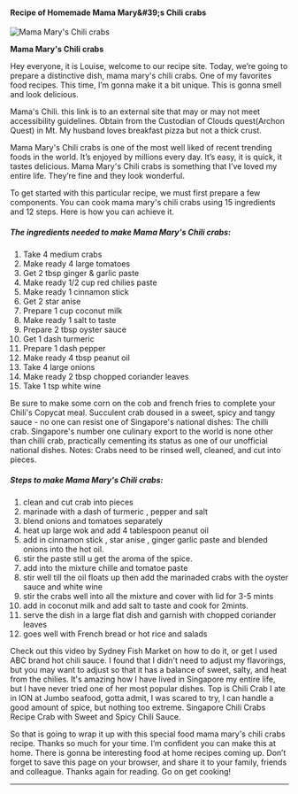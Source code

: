             

#### Recipe of Homemade Mama Mary&amp;#39;s Chili crabs

![Mama Mary's Chili crabs](https://img-global.cpcdn.com/recipes/47578068/751x532cq70/mama-marys-chili-crabs-recipe-main-photo.jpg)

**Mama Mary's Chili crabs**

Hey everyone, it is Louise, welcome to our recipe site. Today, we’re going to prepare a distinctive dish, mama mary's chili crabs. One of my favorites food recipes. This time, I’m gonna make it a bit unique. This is gonna smell and look delicious.

Mama's Chili. this link is to an external site that may or may not meet accessibility guidelines. Obtain from the Custodian of Clouds quest(Archon Quest) in Mt. My husband loves breakfast pizza but not a thick crust.

Mama Mary's Chili crabs is one of the most well liked of recent trending foods in the world. It’s enjoyed by millions every day. It’s easy, it is quick, it tastes delicious. Mama Mary's Chili crabs is something that I’ve loved my entire life. They’re fine and they look wonderful.

To get started with this particular recipe, we must first prepare a few components. You can cook mama mary's chili crabs using 15 ingredients and 12 steps. Here is how you can achieve it.

##### The ingredients needed to make Mama Mary's Chili crabs:

1.  Take 4 medium crabs
2.  Make ready 4 large tomatoes
3.  Get 2 tbsp ginger & garlic paste
4.  Make ready 1/2 cup red chilies paste
5.  Make ready 1 cinnamon stick
6.  Get 2 star anise
7.  Prepare 1 cup coconut milk
8.  Make ready 1 salt to taste
9.  Prepare 2 tbsp oyster sauce
10.  Get 1 dash turmeric
11.  Prepare 1 dash pepper
12.  Make ready 4 tbsp peanut oil
13.  Take 4 large onions
14.  Make ready 2 tbsp chopped coriander leaves
15.  Take 1 tsp white wine

Be sure to make some corn on the cob and french fries to complete your Chili's Copycat meal. Succulent crab doused in a sweet, spicy and tangy sauce - no one can resist one of Singapore's national dishes: The chilli crab. Singapore's number one culinary export to the world is none other than chilli crab, practically cementing its status as one of our unofficial national dishes. Notes: Crabs need to be rinsed well, cleaned, and cut into pieces.

##### Steps to make Mama Mary's Chili crabs:

1.  clean and cut crab into pieces
2.  marinade with a dash of turmeric , pepper and salt
3.  blend onions and tomatoes separately
4.  heat up large wok and add 4 tablespoon peanut oil
5.  add in cinnamon stick , star anise , ginger garlic paste and blended onions into the hot oil.
6.  stir the paste still u get the aroma of the spice.
7.  add into the mixture chille and tomatoe paste
8.  stir well till the oil floats up then add the marinaded crabs with the oyster sauce and white wine
9.  stir the crabs well into all the mixture and cover with lid for 3-5 mints
10.  add in coconut milk and add salt to taste and cook for 2mints.
11.  serve the dish in a large flat dish and garnish with chopped coriander leaves
12.  goes well with French bread or hot rice and salads

Check out this video by Sydney Fish Market on how to do it, or get I used ABC brand hot chili sauce. I found that I didn't need to adjust my flavorings, but you may want to adjust so that it has a balance of sweet, salty, and heat from the chilies. It's amazing how I have lived in Singapore my entire life, but I have never tried one of her most popular dishes. Top is Chili Crab I ate in ION at Jumbo seafood, gotta admit, I was scared to try, I can handle a good amount of spice, but nothing too extreme. Singapore Chili Crabs Recipe Crab with Sweet and Spicy Chili Sauce.

So that is going to wrap it up with this special food mama mary's chili crabs recipe. Thanks so much for your time. I’m confident you can make this at home. There is gonna be interesting food at home recipes coming up. Don’t forget to save this page on your browser, and share it to your family, friends and colleague. Thanks again for reading. Go on get cooking!

* * *